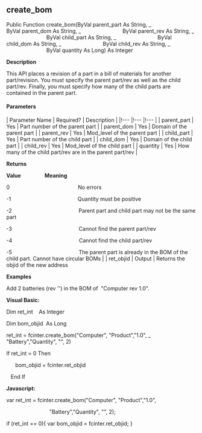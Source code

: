 create_bom
----------

Public Function create_bom(ByVal parent_part As String, _
                           ByVal parent_dom As String, _
                           ByVal parent_rev As String, _
                           ByVal child_part As String, _
                           ByVal child_dom As String, _
                           ByVal child_rev As String, _
                           ByVal quantity As Long) As Integer

**Description**

This API places a revision of a part in a bill of materials for another part/revision. You must specify the parent part/rev as well as the child part/rev. Finally, you must specify how many of the child parts are contained in the parent part.

#### Parameters

| Parameter Name | Required? | Description |
|!--- |!--- |!--- |
| parent_part | Yes | Part number of the parent part |
| parent_dom | Yes | Domain of the parent part |
| parent_rev | Yes | Mod_level of the parent part |
| child_part | Yes | Part number of the child part |
| child_dom | Yes | Domain of the child part |
| child_rev | Yes | Mod_level of the child part |
| quantity | Yes | How many of the child part/rev are in the parent part/rev |

**Returns**

**Value**                **Meaning**

0                                              No errors

-1                                             Quantity must be positive

-2                                             Parent part and child part may not be the same part

-3                                             Cannot find the parent part/rev

-4                                             Cannot find the child part/rev

-5                                             The parent part is already in the BOM of the child part. Cannot have circular BOMs |
| ret_objid | Output | Returns the objid of the new address

**Examples**

 Add 2 batteries (rev '') in the BOM of  "Computer rev 1.0".

**Visual Basic:**

Dim ret_int    As Integer

Dim bom_objid  As Long

ret_int = fcinter.create_bom("Computer", "Product","1.0", _
                             "Battery","Quantity", "", 2)

 If ret_int = 0 Then

      bom_objid = fcinter.ret_objid

   End If

**Javascript:**

var ret_int = fcinter.create_bom("Computer", "Product","1.0",

                             "Battery","Quantity", "", 2);

 if (ret_int == 0){ var bom_objid = fcinter.ret_objid; }